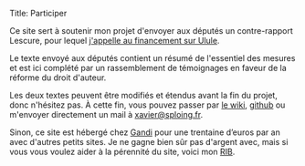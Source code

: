 Title: Participer

Ce site sert à soutenir mon projet d'envoyer aux députés un contre-rapport Lescure, pour lequel [j'appelle au financement sur Ulule](http://fr.ulule.com/ref-da). 

Le texte envoyé aux députés contient un résumé de l'essentiel des mesures et est ici complété par un rassemblement de témoignages en faveur de la réforme du droit d'auteur. 

Les deux textes peuvent être modifiés et étendus avant la fin du projet, donc n'hésitez pas. À cette fin, vous pouvez passer par [le wiki](http://rda.sploing.fr/wiki/), [github](https://github.com/sploinga/rda) ou m'envoyer directement un mail à <xavier@sploing.fr>.

Sinon, ce site est hébergé chez [Gandi](https://www.gandi.net/hebergement/simple) pour une trentaine d’euros par an avec d'autres petits sites. Je ne gagne bien sûr pas d'argent avec, mais si vous vous voulez aider à la pérennité du site, voici mon [RIB](http://reformedroitauteur.sploing.fr/rib-courant.pdf).


